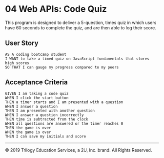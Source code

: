 # 04 Web APIs: Code Quiz

This program is designed to deliver a 5-question, times quiz in which users have 60 seconds to complete the quiz, and are then able to log their score.

## User Story

```
AS A coding bootcamp student
I WANT to take a timed quiz on JavaScript fundamentals that stores high scores
SO THAT I can gauge my progress compared to my peers
```

## Acceptance Criteria

```
GIVEN I am taking a code quiz
WHEN I click the start button
THEN a timer starts and I am presented with a question
WHEN I answer a question
THEN I am presented with another question
WHEN I answer a question incorrectly
THEN time is subtracted from the clock
WHEN all questions are answered or the timer reaches 0
THEN the game is over
WHEN the game is over
THEN I can save my initials and score
```

- - -
© 2019 Trilogy Education Services, a 2U, Inc. brand. All Rights Reserved.
